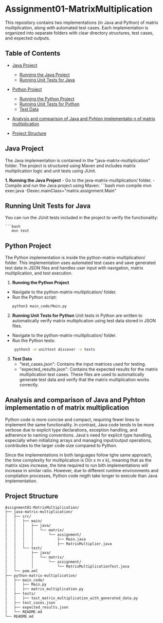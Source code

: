 # Assignment01-MatrixMultiplication

This repository contains two implementations (in Java and Python) of matrix multiplication, along with automated test cases. Each implementation is organized into separate folders with clear directory structures, test cases, and expected outputs.

## Table of Contents

- [Java Project](#java-project)
  - [Running the Java Project](#running-the-java-project)
  - [Running Unit Tests for Java](#running-unit-tests-for-java)
- [Python Project](#python-project)
  - [Running the Python Project](#running-the-python-project)
  - [Running Unit Tests for Python](#running-unit-tests-for-python)
  - [Test Data](#test-data)
- [Analysis and comparison of Java and Pyhton implementatio n of matrix multiplication](#Analysis-and-comparison-of-Java-and-Pyhton-implementation-of-matrix-multiplication)

- [Project Structure](#project-structure)


## Java Project
   The Java implementation is contained in the "java-matrix-multiplication" folder. The project is structured using Maven and includes matrix multiplication logic and unit tests using JUnit.

  **1. Running the Java Project**
    - Go to the java-matrix-multiplication/ folder.
    - Compile and run the Java project using Maven:
    ```bash
      mvn compile
      mvn exec:java -Dexec.mainClass="matrix.assignment.Main"


## Running Unit Tests for Java
You can run the JUnit tests included in the project to verify the functionality:
    
    ```bash
       mvn test

## Python Project
   The Python implementation is inside the python-matrix-multiplication/ folder. This implementation uses automated test cases and save generated test data in JSON files and handles user input with navigation, matrix multiplication, and test execution.

   1. **Running the Python Project**
   - Navigate to the python-matrix-multiplication/ folder.
   - Run the Python script:
      ```bash
      python3 main_code/Main.py
   2. **Running Unit Tests for Python**
   Unit tests in Python are written to automatically verify matrix multiplication using test data stored in JSON files.
   
   - Navigate to the python-matrix-multiplication/ folder.
   - Run the Python tests:
       ```bash
        python3 -m unittest discover -s tests
3. **Test Data**
    - "test_cases.json": Contains the input matrices used for testing.
    - "expected_results.json": Contains the expected results for the matrix multiplication test cases.
    These files are used to automatically generate test data and verify that the matrix multiplication works correctly.

## Analysis and comparison of Java and Pyhton implementatio n of matrix multiplication
Python code is more concise and compact, requiring fewer lines to implement the same functionality. In contrast, Java code tends to be more verbose due to explicit type declarations, exception handling, and adherence to naming conventions. Java's need for explicit type handling, especially when initializing arrays and managing input/output operations, contributes to the larger code size compared to Python.

Since the implementations in both languages follow tghe same approach, the time complexity for multiplication is O(n x m x k), meaning that as the matrix sizes increase, the time required to run bith implementations will increase in similar ratio. However, due to different runtime environments and compliation processes, Python code migth take longer to execute than Java implementation.


## Project Structure
```bash
Assignment01-MatrixMultiplication/
├── java-matrix-multiplication/
│   ├── src/
│   │   ├── main/
│   │   │   ├── java/
│   │   │   │   └── matrix/
│   │   │   │       └── assignment/
│   │   │   │           ├── Main.java
│   │   │   │           ├── MatrixMultiplier.java
│   │   └── test/
│   │       ├── java/
│   │       │   └── matrix/
│   │       │       └── assignment/
│   │       │           └── MatrixMultiplicationTest.java
│   └── pom.xml
├── python-matrix-multiplication/
│   ├── main_code/
│   │   ├── Main.py
│   │   ├── matrix_multiplication.py
│   ├── tests/
│   │   ├── test_matrix_multiplication_with_generated_data.py
│   ├── test_cases.json
│   ├── expected_results.json
│   └── README.md
└── README.md


